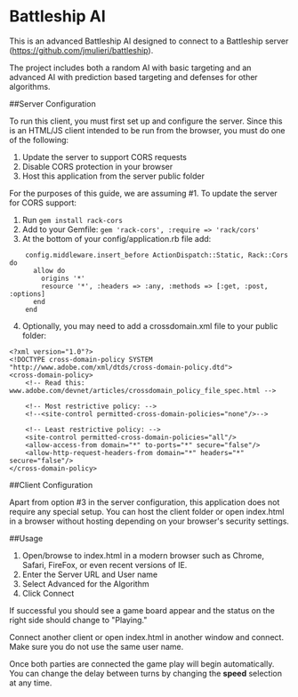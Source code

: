 Battleship AI
=============

This is an advanced Battleship AI designed to connect to a Battleship server (https://github.com/jmulieri/battleship).

The project includes both a random AI with basic targeting and an advanced AI with prediction based targeting and defenses for other algorithms.

##Server Configuration

To run this client, you must first set up and configure the server. Since this is an HTML/JS client intended to be run from the browser, you must do one of the following:

1. Update the server to support CORS requests
2. Disable CORS protection in your browser
3. Host this application from the server public folder

For the purposes of this guide, we are assuming #1. To update the server for CORS support:

1. Run `gem install rack-cors`
2. Add to your Gemfile: `gem 'rack-cors', :require => 'rack/cors'`
3. At the bottom of your config/application.rb file add:
```
    config.middleware.insert_before ActionDispatch::Static, Rack::Cors do
      allow do
        origins '*'
        resource '*', :headers => :any, :methods => [:get, :post, :options]
      end
    end
```

4. Optionally, you may need to add a crossdomain.xml file to your public folder:
```
<?xml version="1.0"?>
<!DOCTYPE cross-domain-policy SYSTEM "http://www.adobe.com/xml/dtds/cross-domain-policy.dtd">
<cross-domain-policy>
    <!-- Read this: www.adobe.com/devnet/articles/crossdomain_policy_file_spec.html -->

    <!-- Most restrictive policy: -->
    <!--<site-control permitted-cross-domain-policies="none"/>-->

    <!-- Least restrictive policy: -->
    <site-control permitted-cross-domain-policies="all"/>
    <allow-access-from domain="*" to-ports="*" secure="false"/>
    <allow-http-request-headers-from domain="*" headers="*" secure="false"/>
</cross-domain-policy>
```

##Client Configuration

Apart from option #3 in the server configuration, this application does not require any special setup. You can host the client folder or open index.html in a browser without hosting depending on your browser's security settings.

##Usage

1. Open/browse to index.html in a modern browser such as Chrome, Safari, FireFox, or even recent versions of IE.
2. Enter the Server URL and User name
3. Select Advanced for the Algorithm
4. Click Connect

If successful you should see a game board appear and the status on the right side should change to "Playing."

Connect another client or open index.html in another window and connect. Make sure you do not use the same user name.

Once both parties are connected the game play will begin automatically. You can change the delay between turns by changing the **speed** selection at any time.
